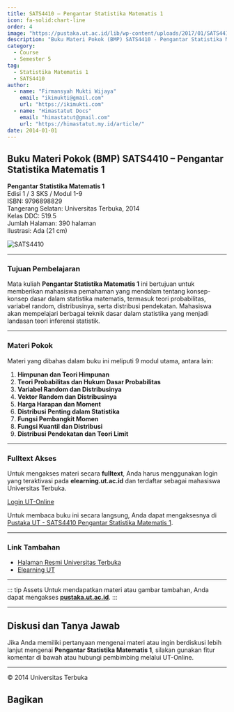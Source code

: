 ```yaml
--- 
title: SATS4410 – Pengantar Statistika Matematis 1
icon: fa-solid:chart-line
order: 4
image: "https://pustaka.ut.ac.id/lib/wp-content/uploads/2017/01/SATS4410.jpg"
description: "Buku Materi Pokok (BMP) SATS4410 - Pengantar Statistika Matematis 1"
category:
  - Course
  - Semester 5
tag:
  - Statistika Matematis 1
  - SATS4410
author:
  - name: "Firmansyah Mukti Wijaya"
    email: "ikimukti@gmail.com"
    url: "https://ikimukti.com"
  - name: "Himastatut Docs"
    email: "himastatut@gmail.com"
    url: "https://himastatut.my.id/article/"
date: 2014-01-01
--- 
```


## Buku Materi Pokok (BMP) SATS4410 – Pengantar Statistika Matematis 1

**Pengantar Statistika Matematis 1**  
Edisi 1 / 3 SKS / Modul 1-9  
ISBN: 9796898829  
Tangerang Selatan: Universitas Terbuka, 2014  
Kelas DDC: 519.5  
Jumlah Halaman: 390 halaman  
Ilustrasi: Ada (21 cm)

![SATS4410](https://pustaka.ut.ac.id/lib/wp-content/uploads/2017/01/SATS4410.jpg)

--- 

### Tujuan Pembelajaran

Mata kuliah **Pengantar Statistika Matematis 1** ini bertujuan untuk memberikan mahasiswa pemahaman yang mendalam tentang konsep-konsep dasar dalam statistika matematis, termasuk teori probabilitas, variabel random, distribusinya, serta distribusi pendekatan. Mahasiswa akan mempelajari berbagai teknik dasar dalam statistika yang menjadi landasan teori inferensi statistik.

--- 

### Materi Pokok

Materi yang dibahas dalam buku ini meliputi 9 modul utama, antara lain:

1. **Himpunan dan Teori Himpunan**
2. **Teori Probabilitas dan Hukum Dasar Probabilitas**
3. **Variabel Random dan Distribusinya**
4. **Vektor Random dan Distribusinya**
5. **Harga Harapan dan Moment**
6. **Distribusi Penting dalam Statistika**
7. **Fungsi Pembangkit Momen**
8. **Fungsi Kuantil dan Distribusi**
9. **Distribusi Pendekatan dan Teori Limit**

--- 

### Fulltext Akses

Untuk mengakses materi secara **fulltext**, Anda harus menggunakan login yang teraktivasi pada **elearning.ut.ac.id** dan terdaftar sebagai mahasiswa Universitas Terbuka.

[Login UT-Online](http://elearning.ut.ac.id)

Untuk membaca buku ini secara langsung, Anda dapat mengaksesnya di [Pustaka UT - SATS4410 Pengantar Statistika Matematis 1](https://pustaka.ut.ac.id/lib/sats4410-pengantar-statistika-matematis-1/).

--- 

### Link Tambahan

- [Halaman Resmi Universitas Terbuka](https://www.ut.ac.id)
- [Elearning UT](http://elearning.ut.ac.id)

--- 

::: tip Assets
Untuk mendapatkan materi atau gambar tambahan, Anda dapat mengakses **[pustaka.ut.ac.id](https://pustaka.ut.ac.id)**.
:::

--- 

## Diskusi dan Tanya Jawab

Jika Anda memiliki pertanyaan mengenai materi atau ingin berdiskusi lebih lanjut mengenai **Pengantar Statistika Matematis 1**, silakan gunakan fitur komentar di bawah atau hubungi pembimbing melalui UT-Online.

--- 

<footer>
  <p>© 2014 Universitas Terbuka</p>
</footer>


## Bagikan
<Share colorful />
<GitContributors />
<GitChangelog />